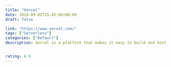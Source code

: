 ```yaml
---
title: "Vercel"
date: 2024-09-02T15:45:06+08:00
draft: false

link: "https://www.vercel.com/"
tags: ["Serverless"]
categories: ["Default"]
description: Vercel is a platform that makes it easy to build and host web applications without the complexity of servers and databases.


rating: 4.5
---
```

